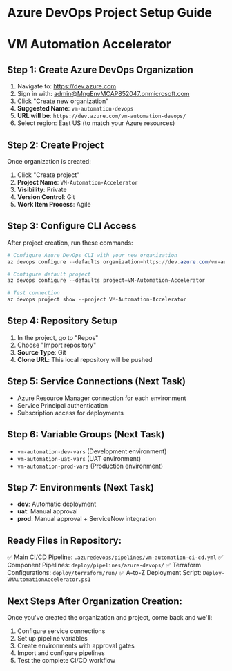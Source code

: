 # Azure DevOps Project Setup Guide
# VM Automation Accelerator

## Step 1: Create Azure DevOps Organization
1. Navigate to: https://dev.azure.com
2. Sign in with: admin@MngEnvMCAP852047.onmicrosoft.com
3. Click "Create new organization"
4. **Suggested Name**: `vm-automation-devops`
5. **URL will be**: `https://dev.azure.com/vm-automation-devops/`
6. Select region: East US (to match your Azure resources)

## Step 2: Create Project
Once organization is created:
1. Click "Create project"
2. **Project Name**: `VM-Automation-Accelerator`
3. **Visibility**: Private
4. **Version Control**: Git
5. **Work Item Process**: Agile

## Step 3: Configure CLI Access
After project creation, run these commands:

```powershell
# Configure Azure DevOps CLI with your new organization
az devops configure --defaults organization=https://dev.azure.com/vm-automation-devops/

# Configure default project
az devops configure --defaults project=VM-Automation-Accelerator

# Test connection
az devops project show --project VM-Automation-Accelerator
```

## Step 4: Repository Setup
1. In the project, go to "Repos"
2. Choose "Import repository"
3. **Source Type**: Git
4. **Clone URL**: This local repository will be pushed

## Step 5: Service Connections (Next Task)
- Azure Resource Manager connection for each environment
- Service Principal authentication
- Subscription access for deployments

## Step 6: Variable Groups (Next Task)
- `vm-automation-dev-vars` (Development environment)
- `vm-automation-uat-vars` (UAT environment) 
- `vm-automation-prod-vars` (Production environment)

## Step 7: Environments (Next Task)
- **dev**: Automatic deployment
- **uat**: Manual approval
- **prod**: Manual approval + ServiceNow integration

## Ready Files in Repository:
✅ Main CI/CD Pipeline: `.azuredevops/pipelines/vm-automation-ci-cd.yml`
✅ Component Pipelines: `deploy/pipelines/azure-devops/`
✅ Terraform Configurations: `deploy/terraform/run/`
✅ A-to-Z Deployment Script: `Deploy-VMAutomationAccelerator.ps1`

## Next Steps After Organization Creation:
Once you've created the organization and project, come back and we'll:
1. Configure service connections
2. Set up pipeline variables
3. Create environments with approval gates
4. Import and configure pipelines
5. Test the complete CI/CD workflow